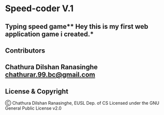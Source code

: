 # Speed-coder V.1

Typing speed game**
Hey this is my first web application game i created.*
---
## Contributors

Chathura Dilshan Ranasinghe <chathurar.99.bc@gmail.com>
---
## License & Copyright

Ⓒ Chathura Dilshan Ranasinghe, EUSL Dep. of CS
Licensed under the GNU General Public License v2.0 
